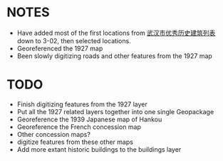 # NOTES

* Have added most of the first locations from [武汉市优秀历史建筑列表](https://zh.wikipedia.org/wiki/%E6%AD%A6%E6%B1%89%E5%B8%82%E4%BC%98%E7%A7%80%E5%8E%86%E5%8F%B2%E5%BB%BA%E7%AD%91%E5%88%97%E8%A1%A8) down to 3-02, then selected locations.
* Georeferenced the 1927 map
* Been slowly digitizing roads and other features from the 1927 map

# TODO

* Finish digitizing features from the 1927 layer
* Put all the 1927 related layers together into one single Geopackage
* Georeference the 1939 Japanese map of Hankou
* Georeference the French concession map
* Other concession maps?
* digitize features from these other maps
* Add more extant historic buildings to the buildings layer

